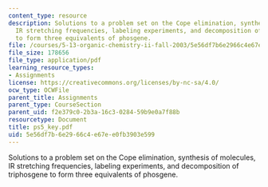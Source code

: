 ```yaml
---
content_type: resource
description: Solutions to a problem set on the Cope elimination, synthesis of molecules,
  IR stretching frequencies, labeling experiments, and decomposition of triphosgene
  to form three equivalents of phosgene.
file: /courses/5-13-organic-chemistry-ii-fall-2003/5e56df7b6e2966c4e67ee0fb3903e599_ps5_key.pdf
file_size: 178656
file_type: application/pdf
learning_resource_types:
- Assignments
license: https://creativecommons.org/licenses/by-nc-sa/4.0/
ocw_type: OCWFile
parent_title: Assignments
parent_type: CourseSection
parent_uid: f2e379c0-2b3a-16c3-0284-59b9e0a7f88b
resourcetype: Document
title: ps5_key.pdf
uid: 5e56df7b-6e29-66c4-e67e-e0fb3903e599
---
```

Solutions to a problem set on the Cope elimination, synthesis of molecules, IR stretching frequencies, labeling experiments, and decomposition of triphosgene to form three equivalents of phosgene.